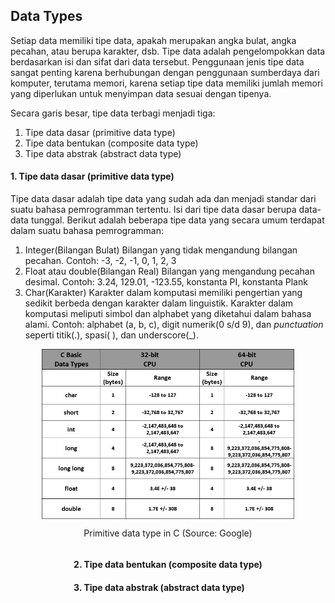 ## Data Types

Setiap data memiliki tipe data, apakah merupakan angka bulat, angka pecahan, atau berupa karakter, dsb. Tipe data adalah pengelompokkan data berdasarkan isi dan sifat dari data tersebut. Penggunaan jenis tipe data sangat penting karena berhubungan dengan penggunaan sumberdaya dari komputer, terutama memori, karena setiap tipe data memiliki jumlah memori yang diperlukan untuk menyimpan data sesuai dengan tipenya. 

Secara garis besar, tipe data terbagi menjadi tiga:
1. Tipe data dasar (primitive data type)
2. Tipe data bentukan (composite data type)
3. Tipe data abstrak (abstract data type)

#### 1. Tipe data dasar (primitive data type)

Tipe data dasar adalah tipe data yang sudah ada dan menjadi standar dari suatu bahasa pemrogramman tertentu. Isi dari tipe data dasar berupa data-data tunggal.
Berikut adalah beberapa tipe data yang secara umum terdapat dalam suatu bahasa pemrogramman:
1. Integer(Bilangan Bulat)
   Bilangan yang tidak mengandung bilangan pecahan.
   Contoh: -3, -2, -1, 0, 1, 2, 3
2. Float atau double(Bilangan Real)
   Bilangan yang mengandung pecahan desimal. 
   Contoh: 3.24, 129.01, -123.55, konstanta PI, konstanta Plank
3. Char(Karakter)
   Karakter dalam komputasi memiliki pengertian yang sedikit berbeda dengan karakter dalam linguistik. Karakter dalam komputasi meliputi simbol dan alphabet yang diketahui dalam bahasa alami. 
   Contoh: alphabet (a, b, c), digit numerik(0 s/d 9), dan *punctuation* seperti titik(.), spasi( ), dan underscore(_).

<div style="
   display: flex; 
   justify-content: center; 
   align-items: center; 
   flex-direction: column;
">
   <img 
      src="../assets/03/c-primitive-dt.png"
      alt="C primitive data type" 
      width="80%"
   />
   <p>Primitive data type in C (Source: Google)</p>
<div>

#### 2. Tipe data bentukan (composite data type)



#### 3. Tipe data abstrak (abstract data type)
